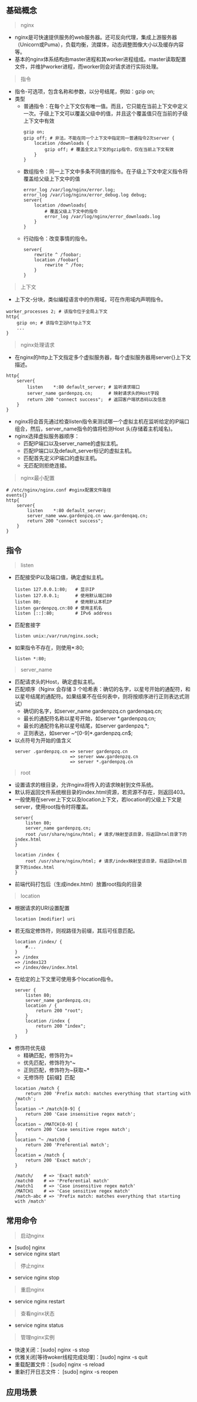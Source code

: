 ## 基础概念

>nginx
* nginx是可快速提供服务的web服务器。还可反向代理，集成上游服务器（Unicorn或Puma），负载均衡，流媒体，动态调整图像大小以及缓存内容等。
* 基本的nginx体系结构由master进程和其worker进程组成。master读取配置文件，并维护worker进程，而worker则会对请求进行实际处理。

>指令
* 指令-可选项，包含名称和参数，以分号结尾，例如：gzip on;
* 类型
  * 普通指令：在每个上下文仅有唯一值。而且，它只能在当前上下文中定义一次。子级上下文可以覆盖父级中的值，并且这个覆盖值只在当前的子级上下文中有效
    ```
    gzip on;
    gzip off; # 非法，不能在同一个上下文中指定同一普通指令2次server {
        location /downloads {
            gzip off; # 覆盖全文上下文的gzip指令，仅在当前上下文有效
        }
    }
    ```
  * 数组指令：同一上下文中多条不同值的指令。在子级上下文中定义指令将覆盖给父级上下文中的值
    ```
    error_log /var/log/nginx/error.log;
    error_log /var/log/nginx/error_debug.log debug;
    server{
        location /downloads{
            # 覆盖父级上下文中的指令
            error_log /var/log/nginx/error_downloads.log
        }
    }
    ```
  * 行动指令：改变事情的指令。
    ```
    server{
        rewrite ^ /foobar;
        location /foobar{
            rewrite ^ /foo;
        }
    }
    ```

>上下文
* 上下文-分块，类似编程语言中的作用域，可在作用域内声明指令。
```
worker_processes 2; # 该指令位于全局上下文
http{
    gzip on; # 该指令卫浴http上下文
    ...
}
```

>nginx处理请求
* 在nginx的http上下文指定多个虚拟服务器，每个虚拟服务器用server{}上下文描述。
```
http{
    server{
        listen    *:80 default_server; # 监听请求端口
        server_name gardenpzq.cn;      # 映射请求头的Host字段 
        return 200 "connect success";  # 返回客户端状态码以及信息
    }
}
```
* nginx将会首先通过检查listen指令来测试哪一个虚拟主机在监听给定的IP端口组合，然后，server_name指令的值将检测Host 头(存储着主机域名)。
* nginx选择虚拟服务器顺序：
  * 匹配IP端口以及server_name的虚拟主机。
  * 匹配IP端口以及default_server标记的虚拟主机。
  * 匹配首先定义IP端口的虚拟主机。
  * 无匹配则拒绝连接。

>nginx最小配置
```
# /etc/nginx/nginx.conf #nginx配置文件路径
events{}
http{
    server{
        listen    *:80 default_server; 
        server_name www.gardenpzq.cn www.gardenqaq.cn;     
        return 200 "connect success";
    }
}
```

## 指令
>listen
* 匹配接受IP以及端口值，确定虚拟主机。
  ```
  listen 127.0.0.1:80;   # 显示IP
  listen 127.0.0.1;      # 使用默认端口80
  listen 80;             # 使用默认本机IP
  listen gardenpzq.cn:80 # 使用主机名
  listen [::]:80;        # IPv6 address
  ```
* 匹配套接字
  ```
  listen unix:/var/run/nginx.sock;
  ```
* 如果指令不存在，则使用*:80;
  ```
  listen *:80;
  ```

>server_name
* 匹配请求头的Host，确定虚拟主机。
* 匹配顺序（Nginx 会存储 3 个哈希表：确切的名字，以星号开始的通配符，和以星号结尾的通配符。如果结果不在任何表中，则将按顺序进行正则表达式测试）
  * 确切的名字，如server_name gardenpzq.cn gardenqaq.cn; 
  * 最长的通配符名称以星号开始，如server *.gardenpzq.cn;
  * 最长的通配符名称以星号结尾，如server gardenpzq.*;
  * 正则表达，如server ~^[0-9]*\.gardenpzq\.cn$;
* 以点符号为开始的值含义
  ```
  server .gardenpzq.cn => server gardenpzq.cn
                       => server www.gardenpzq.cn
                       => server *.gardenpzq.cn
  ```

>root
* 设置请求的根目录，允许nginx将传入的请求映射到文件系统。
* 默认将返回文件系统根目录的index.html资源，若资源不存在，则返回403。
* 一般使用在server上下文以及location上下文，若location的父级上下文是server，使用root指令时将覆盖。
  ```
  server{
      listen 80;
      server_name gardenpzq.cn;
      root /usr/share/nginx/html; # 请求/映射至该目录，将返回html目录下的index.html
  }
  ```
  ```
  location /index {
      root /usr/share/nginx/html; # 请求/index映射至该目录，将返回html目录下的index.html
  }
  ```
* 前端代码打包后（生成index.html）放置root指向的目录

>location
* 根据请求的URI设置配置
  ```
  location [modifier] uri
  ```
* 若无指定修饰符，则视路径为前缀，其后可任意匹配。
  ```
  location /index/ {
      #...
  }
  => /index
  => /index123
  => /index/dev/index.html
  ```
* 在给定的上下文里可使用多个location指令。
  ```
  server {
      listen 80;
      server_name gardenpzq.cn;
      location / {
          return 200 "root";
      }
      location /index {
          return 200 "index";
      }
  }
  ```
* 修饰符优先级
  * 精确匹配，修饰符为=
  * 优先匹配，修饰符为^~
  * 正则匹配，修饰符为~获取~*
  * 无修饰符【前缀】匹配
  ```
  location /match {
      return 200 'Prefix match: matches everything that starting with /match';
  }
  location ~* /match[0-9] {
      return 200 'Case insensitive regex match';
  }
  location ~ /MATCH[0-9] {
      return 200 'Case sensitive regex match';
  }
  location ^~ /match0 {
      return 200 'Preferential match';
  }
  location = /match {
      return 200 'Exact match';
  }
  ```
  ```
  /match/    # => 'Exact match'
  /match0    # => 'Preferential match'
  /match1    # => 'Case insensitive regex match'
  /MATCH1    # => 'Case sensitive regex match'
  /match-abc # => 'Prefix match: matches everything that starting with /match'
  ```


## 常用命令
>启动nginx
* [sudo] nginx
* service nginx start

>停止nginx
* service nginx stop

>重启nginx
* service nginx restart

>查看nginx状态
* service nginx status

>管理nginx实例
* 快速关闭：[sudo] nginx -s stop
* 优雅关闭[等待woker线程完成处理]：[sudo] nginx -s quit
* 重载配置文件：[sudo] nginx -s reload
* 重新打开日志文件： [sudo] nginx -s reopen

## 应用场景